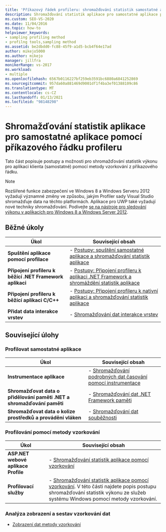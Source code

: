 ```yaml
---
title: 'Příkazový řádek profileru: shromažďování statistik samostatné aplikace'
description: Shromažďování statistik aplikace pro samostatné aplikace pomocí příkazového řádku profileru v aplikaci Visual Studio.
ms.custom: SEO-VS-2020
ms.date: 11/04/2016
ms.topic: how-to
helpviewer_keywords:
- sampling profiling method
- profilng tools,sampling method
ms.assetid: be2dbdd0-fc88-45f9-a1d5-bcb4f64e17ad
author: mikejo5000
ms.author: mikejo
manager: jillfra
monikerRange: vs-2017
ms.workload:
- multiple
ms.openlocfilehash: 6567b0116227bf259eb3591bc6880a6841252869
ms.sourcegitcommit: 957da60a881469d9001df1f4ba3ef01388109c86
ms.translationtype: MT
ms.contentlocale: cs-CZ
ms.lasthandoff: 01/13/2021
ms.locfileid: "98148298"
---
```

# <a name="collect-application-statistics-for-stand-alone-applications-by-using-the-profiler-command-line"></a>Shromažďování statistik aplikace pro samostatné aplikace pomocí příkazového řádku profileru
Tato část popisuje postupy a možnosti pro shromažďování statistik výkonu pro aplikaci klienta (samostatné) pomocí metody vzorkování z příkazového řádku.

> [!NOTE]
> Rozšířené funkce zabezpečení ve Windows 8 a Windows Serveru 2012 vyžadují významné změny ve způsobu, jakým Profiler sady Visual Studio shromažďuje data na těchto platformách. Aplikace pro UWP také vyžadují nové techniky shromažďování. Podívejte [se na nástroje pro sledování výkonu v aplikacích pro Windows 8 a Windows Server 2012](../profiling/performance-tools-on-windows-8-and-windows-server-2012-applications.md).

## <a name="common-tasks"></a>Běžné úkoly

|Úkol|Související obsah|
|----------|---------------------|
|**Spuštění aplikace pomocí profilace**|-   [Postupy: spuštění samostatné aplikace a shromažďování statistik aplikace](../profiling/how-to-launch-a-stand-alone-app-and-collect-application-statistics.md)|
|**Připojení profileru k běžící .NET Framework aplikaci**|-   [Postupy: Připojení profileru k aplikaci .NET Framework a shromáždění statistik aplikace](../profiling/how-to-attach-the-profiler-to-a-dotnet-app-and-collect-application-statistics.md)|
|**Připojení profileru k běžící aplikaci C/C++**|-   [Postupy: Připojení profileru k nativní aplikaci a shromažďování statistik aplikace](../profiling/how-to-attach-the-profiler-to-a-native-app-and-collect-application-statistics.md)|
|**Přidat data interakce vrstev**|-   [Shromažďování dat interakce vrstev](../profiling/adding-tier-interaction-data-from-the-command-line.md)|

## <a name="related-tasks"></a>Související úlohy

### <a name="profile-stand-alone-applications"></a>Profilovat samostatné aplikace

|Úkol|Související obsah|
|----------|---------------------|
|**Instrumentace aplikace**|-   [Shromažďování podrobných dat časování pomocí instrumentace](../profiling/collecting-detailed-timing-data-for-a-stand-alone-application.md)|
|**Shromažďovat data o přidělování paměti .NET a shromažďování paměti**|-   [Shromažďování dat .NET Framework paměti](../profiling/collecting-dotnet-framework-memory-data-for-stand-alone-applications.md)|
|**Shromažďovat data o kolize prostředků a provádění vláken**|-   [Shromažďování dat souběžnosti](../profiling/collecting-concurrency-data-for-stand-alone-applications.md)|

### <a name="profile-by-using-the-sampling-method"></a>Profilování pomocí metody vzorkování

|Úkol|Související obsah|
|----------|---------------------|
|**ASP.NET webové aplikace Profile**|-   [Shromažďování statistik aplikace pomocí vzorkování](../profiling/collecting-application-statistics-for-aspnet-using-the-profiler-sampling-method.md)|
|**Profilovací služby**|-   [Shromažďování statistik aplikace pomocí vzorkování](../profiling/collecting-application-statistics-for-services-by-using-the-profiler-sampling-method.md). V této části najdete popis postupu shromažďování statistik výkonu ze služeb systému Windows pomocí metody vzorkování.|

### <a name="analyze-sampling-data-views-and-reports"></a>Analýza zobrazení a sestav vzorkování dat
- [Zobrazení dat metody vzorkování](../profiling/profiler-sampling-method-data-views.md)
